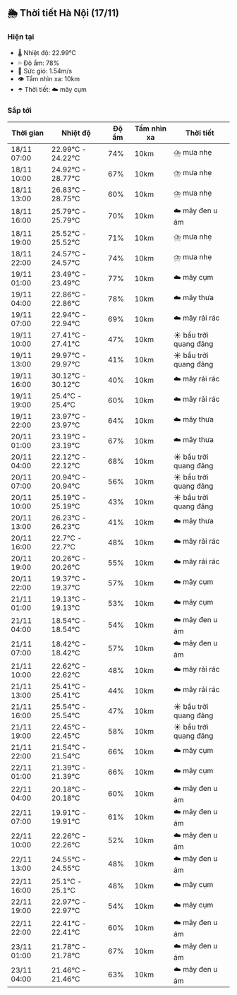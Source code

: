 ## 🌦️ Thời tiết Hà Nội (17/11)

### Hiện tại

- 🌡️ Nhiệt độ: 22.99℃
- 💦 Độ ẩm: 78%
- 💨 Sức gió: 1.54m/s
- 👁️ Tầm nhìn xa: 10km
- ☂️ Thời tiết: ☁️ mây cụm

### Sắp tới

| Thời gian | Nhiệt độ | Độ ẩm | Tầm nhìn xa | Thời tiết |
| --- | --- | --- | --- | --- |
| 18/11 07:00 | 22.99℃ - 24.22℃ | 74% | 10km | ⛈️ mưa nhẹ |
| 18/11 10:00 | 24.92℃ - 28.77℃ | 67% | 10km | ⛈️ mưa nhẹ |
| 18/11 13:00 | 26.83℃ - 28.75℃ | 60% | 10km | ⛈️ mưa nhẹ |
| 18/11 16:00 | 25.79℃ - 25.79℃ | 70% | 10km | ☁️ mây đen u ám |
| 18/11 19:00 | 25.52℃ - 25.52℃ | 71% | 10km | ⛈️ mưa nhẹ |
| 18/11 22:00 | 24.57℃ - 24.57℃ | 74% | 10km | ⛈️ mưa nhẹ |
| 19/11 01:00 | 23.49℃ - 23.49℃ | 77% | 10km | ☁️ mây cụm |
| 19/11 04:00 | 22.86℃ - 22.86℃ | 78% | 10km | ☁️ mây thưa |
| 19/11 07:00 | 22.94℃ - 22.94℃ | 69% | 10km | ☁️ mây rải rác |
| 19/11 10:00 | 27.41℃ - 27.41℃ | 47% | 10km | ☀️ bầu trời quang đãng |
| 19/11 13:00 | 29.97℃ - 29.97℃ | 41% | 10km | ☀️ bầu trời quang đãng |
| 19/11 16:00 | 30.12℃ - 30.12℃ | 40% | 10km | ☁️ mây rải rác |
| 19/11 19:00 | 25.4℃ - 25.4℃ | 60% | 10km | ☁️ mây rải rác |
| 19/11 22:00 | 23.97℃ - 23.97℃ | 64% | 10km | ☁️ mây thưa |
| 20/11 01:00 | 23.19℃ - 23.19℃ | 67% | 10km | ☁️ mây thưa |
| 20/11 04:00 | 22.12℃ - 22.12℃ | 68% | 10km | ☀️ bầu trời quang đãng |
| 20/11 07:00 | 20.94℃ - 20.94℃ | 56% | 10km | ☀️ bầu trời quang đãng |
| 20/11 10:00 | 25.19℃ - 25.19℃ | 43% | 10km | ☀️ bầu trời quang đãng |
| 20/11 13:00 | 26.23℃ - 26.23℃ | 41% | 10km | ☁️ mây thưa |
| 20/11 16:00 | 22.7℃ - 22.7℃ | 48% | 10km | ☁️ mây rải rác |
| 20/11 19:00 | 20.26℃ - 20.26℃ | 55% | 10km | ☁️ mây rải rác |
| 20/11 22:00 | 19.37℃ - 19.37℃ | 57% | 10km | ☁️ mây cụm |
| 21/11 01:00 | 19.13℃ - 19.13℃ | 53% | 10km | ☁️ mây cụm |
| 21/11 04:00 | 18.54℃ - 18.54℃ | 54% | 10km | ☁️ mây đen u ám |
| 21/11 07:00 | 18.42℃ - 18.42℃ | 57% | 10km | ☁️ mây đen u ám |
| 21/11 10:00 | 22.62℃ - 22.62℃ | 48% | 10km | ☁️ mây rải rác |
| 21/11 13:00 | 25.41℃ - 25.41℃ | 44% | 10km | ☁️ mây rải rác |
| 21/11 16:00 | 25.54℃ - 25.54℃ | 47% | 10km | ☀️ bầu trời quang đãng |
| 21/11 19:00 | 22.45℃ - 22.45℃ | 58% | 10km | ☀️ bầu trời quang đãng |
| 21/11 22:00 | 21.54℃ - 21.54℃ | 66% | 10km | ☁️ mây cụm |
| 22/11 01:00 | 21.39℃ - 21.39℃ | 66% | 10km | ☁️ mây cụm |
| 22/11 04:00 | 20.18℃ - 20.18℃ | 60% | 10km | ☁️ mây đen u ám |
| 22/11 07:00 | 19.91℃ - 19.91℃ | 61% | 10km | ☁️ mây đen u ám |
| 22/11 10:00 | 22.26℃ - 22.26℃ | 52% | 10km | ☁️ mây đen u ám |
| 22/11 13:00 | 24.55℃ - 24.55℃ | 48% | 10km | ☁️ mây đen u ám |
| 22/11 16:00 | 25.1℃ - 25.1℃ | 48% | 10km | ☁️ mây cụm |
| 22/11 19:00 | 22.97℃ - 22.97℃ | 54% | 10km | ☁️ mây cụm |
| 22/11 22:00 | 22.41℃ - 22.41℃ | 60% | 10km | ☁️ mây đen u ám |
| 23/11 01:00 | 21.78℃ - 21.78℃ | 67% | 10km | ☁️ mây đen u ám |
| 23/11 04:00 | 21.46℃ - 21.46℃ | 63% | 10km | ☁️ mây đen u ám |
